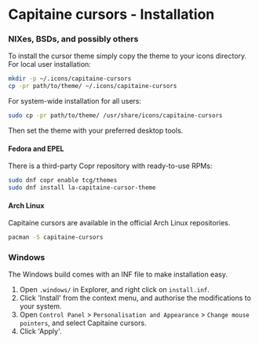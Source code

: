# Capitaine cursors - Installation

### NIXes, BSDs, and possibly others

To install the cursor theme simply copy the theme to your icons directory.
For local user installation:

```bash
mkdir -p ~/.icons/capitaine-cursors
cp -pr path/to/theme/ ~/.icons/capitaine-cursors
```

For system-wide installation for all users:

```bash
sudo cp -pr path/to/theme/ /usr/share/icons/capitaine-cursors
```

Then set the theme with your preferred desktop tools.

#### Fedora and EPEL

There is a third-party Copr repository with ready-to-use RPMs:

```bash
sudo dnf copr enable tcg/themes
sudo dnf install la-capitaine-cursor-theme
```

#### Arch Linux

Capitaine cursors are available in the official Arch Linux repositories.

```bash
pacman -S capitaine-cursors
```

### Windows

The Windows build comes with an INF file to make installation easy.

1.  Open `.windows/` in Explorer, and right click on `install.inf`.
2.  Click 'Install' from the context menu, and authorise the modifications to your system.
3.  Open `Control Panel` > `Personalisation and Appearance` > `Change mouse pointers`, and select Capitaine cursors.
4.  Click 'Apply'.
